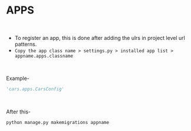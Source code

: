 # APPS      

<br>

- To register an app, this is done after adding the ulrs in project level url patterns.
- `Copy the app class name > settings.py > installed app list > appname.apps.classname`

<br>

Example-    

```py
'cars.apps.CarsConfig'
```

<br>

After this-     

```console
python manage.py makemigrations appname
```
